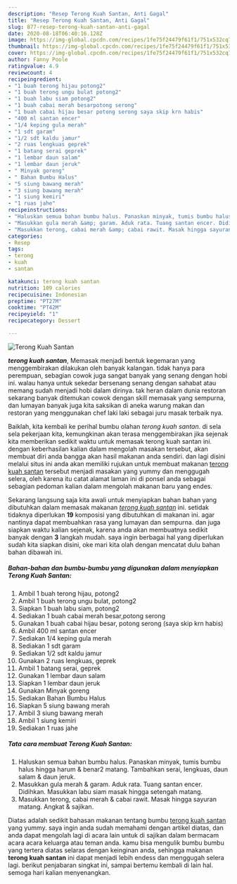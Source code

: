 ```yaml
---
description: "Resep Terong Kuah Santan, Anti Gagal"
title: "Resep Terong Kuah Santan, Anti Gagal"
slug: 877-resep-terong-kuah-santan-anti-gagal
date: 2020-08-18T06:40:16.128Z
image: https://img-global.cpcdn.com/recipes/1fe75f24479f61f1/751x532cq70/terong-kuah-santan-foto-resep-utama.jpg
thumbnail: https://img-global.cpcdn.com/recipes/1fe75f24479f61f1/751x532cq70/terong-kuah-santan-foto-resep-utama.jpg
cover: https://img-global.cpcdn.com/recipes/1fe75f24479f61f1/751x532cq70/terong-kuah-santan-foto-resep-utama.jpg
author: Fanny Poole
ratingvalue: 4.9
reviewcount: 4
recipeingredient:
- "1 buah terong hijau potong2"
- "1 buah terong ungu bulat potong2"
- "1 buah labu siam potong2"
- "1 buah cabai merah besarpotong serong"
- "1 buah cabai hijau besar potong serong saya skip krn habis"
- "400 ml santan encer"
- "1/4 keping gula merah"
- "1 sdt garam"
- "1/2 sdt kaldu jamur"
- "2 ruas lengkuas geprek"
- "1 batang serai geprek"
- "1 lembar daun salam"
- "1 lembar daun jeruk"
- " Minyak goreng"
- " Bahan Bumbu Halus"
- "5 siung bawang merah"
- "3 siung bawang merah"
- "1 siung kemiri"
- "1 ruas jahe"
recipeinstructions:
- "Haluskan semua bahan bumbu halus. Panaskan minyak, tumis bumbu halus hingga harum &amp; benar2 matang. Tambahkan serai, lengkuas, daun salam &amp; daun jeruk."
- "Masukkan gula merah &amp; garam. Aduk rata. Tuang santan encer. Didihkan. Masukkan labu siam masak hingga setengah matang."
- "Masukkan terong, cabai merah &amp; cabai rawit. Masak hingga sayuran matang. Angkat &amp; sajikan."
categories:
- Resep
tags:
- terong
- kuah
- santan

katakunci: terong kuah santan 
nutrition: 109 calories
recipecuisine: Indonesian
preptime: "PT27M"
cooktime: "PT42M"
recipeyield: "1"
recipecategory: Dessert

---
```



![Terong Kuah Santan](https://img-global.cpcdn.com/recipes/1fe75f24479f61f1/751x532cq70/terong-kuah-santan-foto-resep-utama.jpg)

<b><i>terong kuah santan</i></b>, Memasak menjadi bentuk kegemaran yang menggembirakan dilakukan oleh banyak kalangan. tidak hanya para perempuan, sebagian cowok juga sangat banyak yang senang dengan hobi ini. walau hanya untuk sekedar bersenang senang dengan sahabat atau memang sudah menjadi hobi dalam dirinya. tak heran dalam dunia restoran sekarang banyak ditemukan cowok dengan skill memasak yang sempurna, dan lumayan banyak juga kita saksikan di aneka warung makan dan restoran yang menggunakan chef laki laki sebagai juru masak terbaik nya.

Baiklah, kita kembali ke perihal bumbu olahan <i>terong kuah santan</i>. di sela sela pekerjaan kita, kemungkinan akan terasa menggembirakan jika sejenak kita memberikan sedikit waktu untuk memasak terong kuah santan ini. dengan keberhasilan kalian dalam mengolah masakan tersebut, akan membuat diri anda bangga akan hasil makanan anda sendiri. dan lagi disini melalui situs ini anda akan memiliki rujukan untuk membuat makanan <u>terong kuah santan</u> tersebut menjadi masakan yang yummy dan menggugah selera, oleh karena itu catat alamat laman ini di ponsel anda sebagai sebagian pedoman kalian dalam mengolah makanan baru yang endes.




Sekarang langsung saja kita awali untuk menyiapkan bahan bahan yang dibutuhkan dalam memasak makanan <u><i>terong kuah santan</i></u> ini. setidak tidaknya diperlukan <b>19</b> komposisi yang dibutuhkan di makanan ini. agar nantinya dapat membuahkan rasa yang lumayan dan sempurna. dan juga siapkan waktu kalian sejenak, karena anda akan membuatnya sedikit banyak dengan <b>3</b> langkah mudah. saya ingin berbagai hal yang diperlukan sudah kita siapkan disini, oke mari kita olah dengan mencatat dulu bahan bahan dibawah ini.

<!--inarticleads1-->

##### Bahan-bahan dan bumbu-bumbu yang digunakan dalam menyiapkan Terong Kuah Santan:

1. Ambil 1 buah terong hijau, potong2
1. Ambil 1 buah terong ungu bulat, potong2
1. Siapkan 1 buah labu siam, potong2
1. Sediakan 1 buah cabai merah besar,potong serong
1. Gunakan 1 buah cabai hijau besar, potong serong (saya skip krn habis)
1. Ambil 400 ml santan encer
1. Sediakan 1/4 keping gula merah
1. Sediakan 1 sdt garam
1. Sediakan 1/2 sdt kaldu jamur
1. Gunakan 2 ruas lengkuas, geprek
1. Ambil 1 batang serai, geprek
1. Gunakan 1 lembar daun salam
1. Siapkan 1 lembar daun jeruk
1. Gunakan  Minyak goreng
1. Sediakan  Bahan Bumbu Halus
1. Siapkan 5 siung bawang merah
1. Ambil 3 siung bawang merah
1. Ambil 1 siung kemiri
1. Sediakan 1 ruas jahe




<!--inarticleads2-->

##### Tata cara membuat Terong Kuah Santan:

1. Haluskan semua bahan bumbu halus. Panaskan minyak, tumis bumbu halus hingga harum &amp; benar2 matang. Tambahkan serai, lengkuas, daun salam &amp; daun jeruk.
1. Masukkan gula merah &amp; garam. Aduk rata. Tuang santan encer. Didihkan. Masukkan labu siam masak hingga setengah matang.
1. Masukkan terong, cabai merah &amp; cabai rawit. Masak hingga sayuran matang. Angkat &amp; sajikan.




Diatas adalah sedikit bahasan makanan tentang bumbu <u>terong kuah santan</u> yang yummy. saya ingin anda sudah memahami dengan artikel diatas, dan anda dapat mengolah lagi di acara lain untuk di sajikan dalam bermacam acara acara keluarga atau teman anda. kamu bisa mengulik bumbu bumbu yang tertera diatas selaras dengan keinginan anda, sehingga makanan <b>terong kuah santan</b> ini dapat menjadi lebih endess dan menggugah selera lagi. berikut penjabaran singkat ini, sampai bertemu kembali di lain hal. semoga hari kalian menyenangkan.
